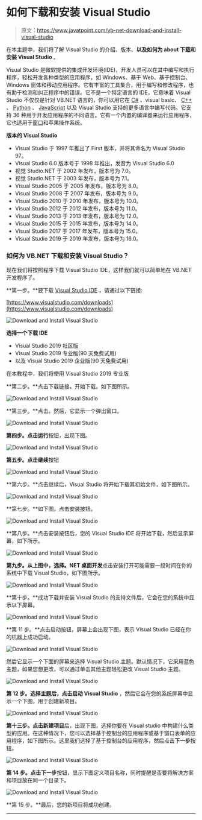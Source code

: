 # 如何下载和安装 Visual Studio

> 原文：<https://www.javatpoint.com/vb-net-download-and-install-visual-studio>

在本主题中，我们将了解 Visual Studio 的介绍、版本、**以及如何为 about 下载和安装 Visual Studio** 。

Visual Studio 是微软提供的集成开发环境(IDE)，开发人员可以在其中编写和执行程序，轻松开发各种类型的应用程序，如 Windows、基于 Web、基于控制台、Windows 窗体和移动应用程序。它有丰富的工具集合，用于编写和修改程序，也有助于检测和纠正程序中的错误。它不是一个特定语言的 IDE，它意味着 Visual Studio 不仅仅是针对 VB.NET 语言的，你可以用它在 [C#](https://www.javatpoint.com/c-sharp-tutorial) 、visual basic、 [C++](https://www.javatpoint.com/cpp-tutorial) 、 [Python](https://www.javatpoint.com/python-tutorial) 、 [JavaScript](https://www.javatpoint.com/javascript-tutorial) 以及 Visual Studio 支持的更多语言中编写代码。它支持 36 种用于开发应用程序的不同语言。它有一个内置的编译器来运行应用程序，它也适用于[窗口](https://www.javatpoint.com/windows)和苹果操作系统。

**版本的 Visual Studio**

*   Visual Studio 于 1997 年推出了 First 版本，并将其命名为 Visual Studio 97。
*   Visual Studio 6.0 版本号于 1998 年推出，发音为 Visual Studio 6.0
*   视觉 Studio.NET 于 2002 年发布，版本号为 7.0。
*   视觉 Studio.NET 于 2003 年发布，版本号为 7.1。
*   Visual Studio 2005 于 2005 年发布，版本号为 8.0。
*   Visual Studio 2008 于 2007 年发布，版本号为 9.0。
*   Visual Studio 2010 于 2010 年发布，版本号为 10.0。
*   Visual Studio 2012 于 2012 年发布，版本号为 11.0。
*   Visual Studio 2013 于 2013 年发布，版本号为 12.0。
*   Visual Studio 2015 于 2015 年发布，版本号为 14.0。
*   Visual Studio 2017 于 2017 年发布，版本号为 15.0。
*   Visual Studio 2019 于 2019 年发布，版本号为 16.0。

### 如何为 VB.NET 下载和安装 Visual Studio？

现在我们将按照程序下载 Visual Studio IDE，这样我们就可以简单地在 VB.NET 开发程序了。

**第一步。**要下载 [Visual Studio IDE](https://www.javatpoint.com/install-visual-studio) ，请通过以下链接:

[https://www.visualstudio.com/downloads](https://www.visualstudio.com/downloads)

![Download and Install Visual Studio](img/0f1361299f5d6d8c402186d40a357aa2.png)

**选择一个下载 IDE**

*   Visual Studio 2019 社区版
*   Visual Studio 2019 专业版(90 天免费试用)
*   以及 Visual Studio 2019 企业版(90 天免费试用)

在本教程中，我们将使用 Visual Studio 2019 专业版

**第二步。**点击下载链接，开始下载。如下图所示。

![Download and Install Visual Studio](img/062a26ffe44d0f3729eaf596daf3c756.png)

**第三步。**点击。然后，它显示一个弹出窗口。

![Download and Install Visual Studio](img/85b8e1bb177e2b5fdbea509b92a71d6c.png)

**第四步。**点击**运行**按钮，出现下图。

![Download and Install Visual Studio](img/fbc11fb47237964486256c5fbb2ffc74.png)

**第五步。**点击**继续**按钮

![Download and Install Visual Studio](img/e9c608a49a84aa21c48444d529e77f77.png)

**第六步。**点击继续后，Visual Studio 将开始下载其初始文件，如下图所示。

![Download and Install Visual Studio](img/6178b61923f502431a65ac443c296cad.png)

**第七步。**如下图，点击安装按钮。

![Download and Install Visual Studio](img/04b863d4055a30640d0c5a0201d9fffb.png)

**第八步。**点击安装按钮后，您的 Visual Studio IDE 将开始下载，然后显示屏幕，如下所示。

![Download and Install Visual Studio](img/4895e3805bb6ba49bfb5de1ff16438fd.png)

**第九步。**从上图中，选择**。NET 桌面开发**点击安装打开可能需要一段时间在你的系统中下载 Visual Studio，如下图所示。

![Download and Install Visual Studio](img/f33243c23f8dd1b7bcc740787de318f5.png)

**第十步。**成功下载并安装 Visual Studio 的支持文件后，它会在您的系统中显示以下屏幕。

![Download and Install Visual Studio](img/ba081581dd15794e354a39974b2a6bf7.png)

**第 11 步。**点击启动按钮，屏幕上会出现下图，表示 Visual Studio 已经在你的机器上成功启动。

![Download and Install Visual Studio](img/0d3c8b8fa0a57a739541c8cc7d00be26.png)

然后它显示一个下面的屏幕来选择 Visual Studio 主题。默认情况下，它采用蓝色主题，如果您想更改，可以通过单击其他主题轻松更改 Visual Studio 主题。

![Download and Install Visual Studio](img/9d0954202543d8db1b1e5a0a6db39b01.png)

**第 12 步。**选择主题后，点击**启动 Visual Studio** ，然后它会在您的系统屏幕中显示一个下图，用于创建新项目。

![Download and Install Visual Studio](img/b94f636c53ea4554652dcbf3af4bb55d.png)

**第十三步。**点击**新建项目**后，出现下图，选择你要在 Visual studio 中构建什么类型的应用。在这种情况下，您可以选择基于控制台的应用程序或基于窗口表单的应用程序，如下图所示。这里我们选择了基于控制台的应用程序，然后点击**下一步**按钮。

![Download and Install Visual Studio](img/cc71f8a097365f6783de01eecd29cd09.png)

**第 14 步。**点击**下一步**按钮，显示下图定义项目名称，同时提醒是否要将解决方案和项目放在同一个目录下。

![Download and Install Visual Studio](img/7c89d646ad9f257430a4aad54d2630e5.png)

**第 15 步。**最后，您的新项目将成功创建。

* * *